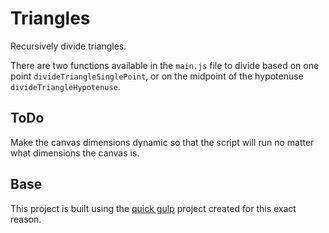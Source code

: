 # Triangles

Recursively divide triangles.

There are two functions available in the `main.js` file to divide based on one
point `divideTriangleSinglePoint`, or on the midpoint of the hypotenuse
`divideTriangleHypotenuse`.

## ToDo

Make the canvas dimensions dynamic so that the script will run no matter what
dimensions the canvas is.

## Base

This project is built using the [quick gulp][1] project created for this exact
reason.

[1]: https://github.com/rath3r/quick-gulp

